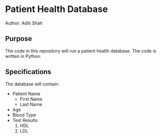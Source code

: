 # Patient Health Database

Author: Aditi Shah

## Purpose
The code in this repository will run a patient health database. 
The code is written in Python. 


## Specifications
The database will contain:
* Patient Name 
    + First Name
    + Last Name
* Age
* Blood Type
* Test Results 
    1. HDL
    2. LDL
